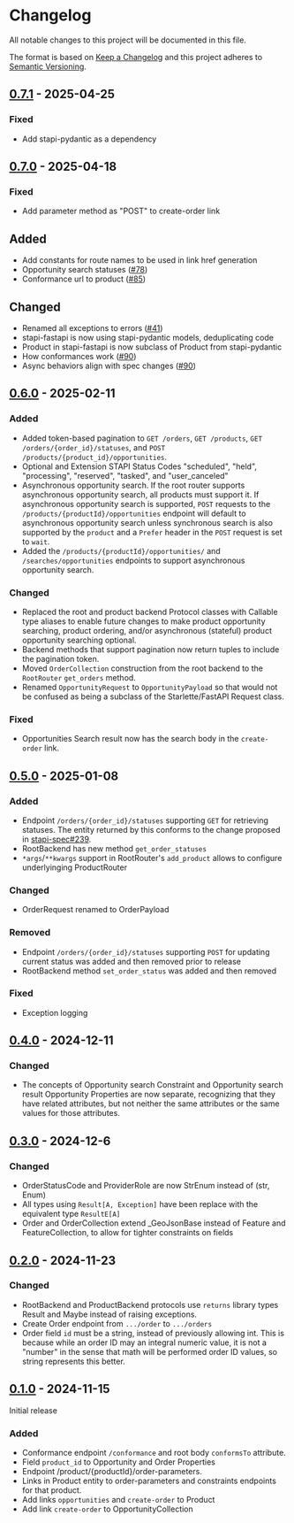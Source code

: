 # Changelog

All notable changes to this project will be documented in this file.

The format is based on [Keep a Changelog](http://keepachangelog.com/en/1.0.0/) and this project adheres to [Semantic Versioning](http://semver.org/spec/v2.0.0.html).

## [0.7.1] - 2025-04-25

### Fixed

- Add stapi-pydantic as a dependency

## [0.7.0] - 2025-04-18

### Fixed

- Add parameter method as "POST" to create-order link

## Added

- Add constants for route names to be used in link href generation
- Opportunity search statuses ([#78](https://github.com/stapi-spec/pystapi/pull/78))
- Conformance url to product ([#85](https://github.com/stapi-spec/pystapi/pull/85))

## Changed

- Renamed all exceptions to errors ([#41](https://github.com/stapi-spec/pystapi/pull/41))
- stapi-fastapi is now using stapi-pydantic models, deduplicating code
- Product in stapi-fastapi is now subclass of Product from stapi-pydantic
- How conformances work ([#90](https://github.com/stapi-spec/pystapi/pull/90))
- Async behaviors align with spec changes ([#90](https://github.com/stapi-spec/pystapi/pull/90))

## [0.6.0] - 2025-02-11

### Added

- Added token-based pagination to `GET /orders`, `GET /products`,
  `GET /orders/{order_id}/statuses`, and `POST /products/{product_id}/opportunities`.
- Optional and Extension STAPI Status Codes "scheduled", "held", "processing", "reserved", "tasked",
  and "user_canceled"
- Asynchronous opportunity search. If the root router supports asynchronous opportunity
  search, all products must support it. If asynchronous opportunity search is
  supported, `POST` requests to the `/products/{productId}/opportunities` endpoint will
  default to asynchronous opportunity search unless synchronous search is also supported
  by the `product` and a `Prefer` header in the `POST` request is set to `wait`.
- Added the `/products/{productId}/opportunities/` and `/searches/opportunities`
  endpoints to support asynchronous opportunity search.

### Changed

- Replaced the root and product backend Protocol classes with Callable type aliases to
  enable future changes to make product opportunity searching, product ordering, and/or
  asynchronous (stateful) product opportunity searching optional.
- Backend methods that support pagination now return tuples to include the pagination
  token.
- Moved `OrderCollection` construction from the root backend to the `RootRouter`
  `get_orders` method.
- Renamed `OpportunityRequest` to `OpportunityPayload` so that would not be confused as
  being a subclass of the Starlette/FastAPI Request class.

### Fixed

- Opportunities Search result now has the search body in the `create-order` link.

## [0.5.0] - 2025-01-08

### Added

- Endpoint `/orders/{order_id}/statuses` supporting `GET` for retrieving statuses. The entity returned by this conforms
  to the change proposed in [stapi-spec#239](https://github.com/stapi-spec/stapi-spec/pull/239).
- RootBackend has new method `get_order_statuses`
- `*args`/`**kwargs` support in RootRouter's `add_product` allows to configure underlyinging ProductRouter

### Changed

- OrderRequest renamed to OrderPayload

### Removed

- Endpoint `/orders/{order_id}/statuses` supporting `POST` for updating current status was added and then
  removed prior to release
- RootBackend method `set_order_status` was added and then removed

### Fixed

- Exception logging

## [0.4.0] - 2024-12-11

### Changed

- The concepts of Opportunity search Constraint and Opportunity search result Opportunity Properties are now separate,
  recognizing that they have related attributes, but not neither the same attributes or the same values for those attributes.

## [0.3.0] - 2024-12-6

### Changed

- OrderStatusCode and ProviderRole are now StrEnum instead of (str, Enum)
- All types using `Result[A, Exception]` have been replace with the equivalent type `ResultE[A]`
- Order and OrderCollection extend \_GeoJsonBase instead of Feature and FeatureCollection, to allow for tighter
  constraints on fields

## [0.2.0] - 2024-11-23

### Changed

- RootBackend and ProductBackend protocols use `returns` library types Result and Maybe instead of
  raising exceptions.
- Create Order endpoint from `.../order` to `.../orders`
- Order field `id` must be a string, instead of previously allowing int. This is because while an
  order ID may an integral numeric value, it is not a "number" in the sense that math will be performed
  order ID values, so string represents this better.

## [0.1.0] - 2024-11-15

Initial release

### Added

- Conformance endpoint `/conformance` and root body `conformsTo` attribute.
- Field `product_id` to Opportunity and Order Properties
- Endpoint /product/{productId}/order-parameters.
- Links in Product entity to order-parameters and constraints endpoints for
  that product.
- Add links `opportunities` and `create-order` to Product
- Add link `create-order` to OpportunityCollection

[0.7.1]: https://github.com/stapi-spec/stapi-fastapi/tree/v0.7.1
[0.7.0]: https://github.com/stapi-spec/stapi-fastapi/tree/v0.7.0
[0.6.0]: https://github.com/stapi-spec/stapi-fastapi/tree/v0.6.0
[0.5.0]: https://github.com/stapi-spec/stapi-fastapi/tree/v0.5.0
[0.4.0]: https://github.com/stapi-spec/stapi-fastapi/tree/v0.4.0
[0.3.0]: https://github.com/stapi-spec/stapi-fastapi/tree/v0.3.0
[0.2.0]: https://github.com/stapi-spec/stapi-fastapi/tree/v0.2.0
[0.1.0]: https://github.com/stapi-spec/stapi-fastapi/tree/v0.1.0
